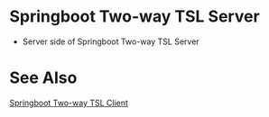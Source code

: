 # Springboot Two-way TSL Server

- Server side of Springboot Two-way TSL Server

# See Also

[Springboot Two-way TSL Client](https://github.com/sandipchitale/twowaytlsclient)